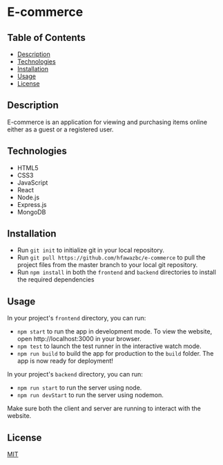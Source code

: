# E-commerce

## Table of Contents
- [Description](#description)
- [Technologies](#technologies)
- [Installation](#installation)
- [Usage](#usage)
- [License](#license)

## Description
E-commerce is an application for viewing and purchasing items online either as a guest or a registered user.

## Technologies
- HTML5
- CSS3
- JavaScript
- React
- Node.js
- Express.js
- MongoDB

## Installation
- Run ```git init``` to initialize git in your local repository.
- Run ```git pull https://github.com/hfawazbc/e-commerce``` to pull the project files from the master branch to your local git repository.
- Run ```npm install``` in both the ```frontend``` and ```backend``` directories to install the required dependencies

## Usage
In your project's ```frontend``` directory, you can run:
- ```npm start``` to run the app in development mode. To view the website, open http://localhost:3000 in your browser.
- ```npm test``` to launch the test runner in the interactive watch mode.
- ```npm run build``` to build the app for production to the ```build``` folder. The app is now ready for deployment!

In your project's ```backend``` directory, you can run:
- ```npm run start``` to run the server using node.
- ```npm run devStart``` to run the server using nodemon.

Make sure both the client and server are running to interact with the website.

## License
[MIT](./LICENSE)
